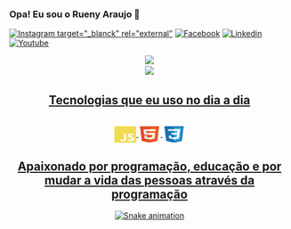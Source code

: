
### Opa! Eu sou o Rueny Araujo 🤙

[![Instagram target="_blanck" rel="external"](https://img.shields.io/badge/Instagram-E4405F?style=for-the-badge&logo=instagram&logoColor=white)](https://www.instagram.com/ruenyraraujo/)
[![Facebook](https://img.shields.io/badge/Facebook-1877F2?style=for-the-badge&logo=facebook&logoColor=white)](https://www.facebook.com/rueny.araujo/)
[![Linkedin](https://img.shields.io/badge/LinkedIn-0077B5?style=for-the-badge&logo=linkedin&logoColor=white)](https://www.linkedin.com/in/ruenyaraujo/)
[![Youtube](https://img.shields.io/badge/YouTube-FF0000?style=for-the-badge&logo=youtube&logoColor=white)](https://www.youtube.com/channel/UCQ0PlZFnK8UdPymXa-WgYYw)

<div align="center">
  <a href="https://github.com/ruenyaraujo">
        <img height="180em" src="https://github-readme-stats.vercel.app/api?username=ruenyaraujo&show_icons=true&theme=dracula&include_all_commits=true&count_private=true"/>
<div>
   <a href="https://github.com/seu-usuário-aqui">
        <img height="180em" src="https://github-readme-stats.vercel.app/api/top-langs/?username=ruenyaraujo&layout=compact&langs_count=7&theme=dracula"/> 
 
 ## Tecnologias que eu uso no dia a dia
    
<div style="display: inline_block"><br>
  <img align="center" alt="Rafa-Js" height="30" width="40" src="https://raw.githubusercontent.com/devicons/devicon/master/icons/javascript/javascript-plain.svg">
  <img align="center" alt="Rafa-HTML" height="30" width="40" src="https://raw.githubusercontent.com/devicons/devicon/master/icons/html5/html5-original.svg">
  <img align="center" alt="Rafa-CSS" height="30" width="40" src="https://raw.githubusercontent.com/devicons/devicon/master/icons/css3/css3-original.svg">
  
  


## Apaixonado por programação, educação e por mudar a vida das pessoas através da programação

![Snake animation](https://github.com/ruenyaraujo/ruenyaraujo/blob/output/github-contribution-grid-snake.svg)
